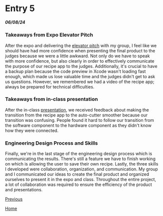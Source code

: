 # Entry 5
##### 06/08/24

### Takeaways from Expo Elevator Pitch

After the expo and delivering the [elevator pitch](https://docs.google.com/document/d/1q1kv5fxVlAfcq-0ERWnh0_SLryxskqKYo2vqAg-qa18/edit) with my group, I feel like we should have had more confidence when presenting the final product to the judges because we were a little awkward. Not only do we have to speak with more confidence, but also clearly in order to effectively communicate the purpose of our recipe app to the judges. Additionally, it's crucial to have a backup plan because the code preview in Xcode wasn't loading fast enough, which made us lose valuable time and the judges didn't get to ask us questions. However, we remembered we had a video of the recipe app; always be prepared for technical difficulties.

### Takeaways from in-class presentation

After the in-class [presentation](https://docs.google.com/presentation/d/1fzJTYPV8W36z7rmppDt6pjyQiK0mtnq6svw637Mek8o/edit#slide=id.p), we received feedback about making the transition from the recipe app to the auto-cutter smoother because our transition was confusing. People found it hard to follow our transition from the software component to the hardware component as they didn't know how they were connected.

### Engineering Design Process and Skills

Finally, we're in the last stage of the engineering design process which is communicating the results. There's still a feature we have to finish working on which is allowing the user to save their own recipe. Lastly, the three skills I developed were collaboration, organization, and communication. My group and I communicated our ideas to create the final product and organized ourselves to present it in the expo and class. Throughout the entire project, a lot of collaboration was required to ensure the efficiency of the product and presentations.


[Previous](entry04.md) 

[Home](../README.md)
